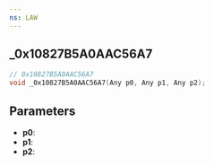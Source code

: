 ```yaml
---
ns: LAW
---
```

## _0x10827B5A0AAC56A7

```c
// 0x10827B5A0AAC56A7
void _0x10827B5A0AAC56A7(Any p0, Any p1, Any p2);
```

## Parameters
* **p0**:
* **p1**:
* **p2**:

